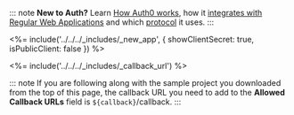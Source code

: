 <!-- markdownlint-disable MD041 -->

::: note
**New to Auth?** Learn [How Auth0 works](/overview), how it [integrates with Regular Web Applications](/architecture-scenarios/web-app-sso) and which [protocol](/flows) it uses.
:::

<%= include('../../../_includes/_new_app', { showClientSecret: true, isPublicClient: false }) %>

<%= include('../../../_includes/_callback_url') %>

::: note
If you are following along with the sample project you downloaded from the top of this page, the callback URL you need to add to the **Allowed Callback URLs** field is `${callback}`/callback.
:::
